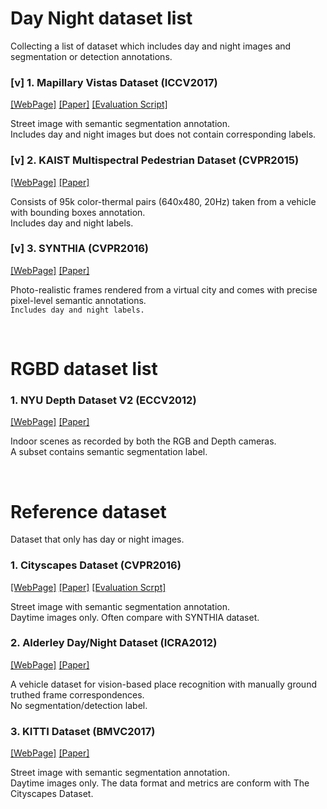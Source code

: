 # Day Night dataset list
Collecting a list of dataset which includes day and night images and segmentation or detection annotations.

### [v] 1. Mapillary Vistas Dataset (ICCV2017)
[[WebPage]](https://www.mapillary.com/dataset/vistas?pKey=rwbBtYKofke2NeLIvj8j-A&lat=20&lng=0&z=1.5) [[Paper]](https://research.mapillary.com/img/publications/ICCV17a.pdf) [[Evaluation Script]](https://github.com/mapillary/mapillary_vistas)

Street image with semantic segmentation annotation.  
Includes day and night images but does not contain corresponding labels.

### [v] 2. KAIST Multispectral Pedestrian Dataset (CVPR2015)
[[WebPage]](https://sites.google.com/site/pedestrianbenchmark/home) [[Paper]](https://www.cv-foundation.org/openaccess/content_cvpr_2015/papers/Hwang_Multispectral_Pedestrian_Detection_2015_CVPR_paper.pdf)

Consists of 95k color-thermal pairs (640x480, 20Hz) taken from a vehicle with bounding boxes annotation.   
Includes day and night labels.

### [v] 3. SYNTHIA (CVPR2016)
[[WebPage]](http://synthia-dataset.net/) [[Paper]](http://refbase.cvc.uab.es/files/RSM2016.pdf) 

Photo-realistic frames rendered from a virtual city and comes with precise pixel-level semantic annotations.  
`Includes day and night labels.`

<br>

# RGBD dataset list
### 1. NYU Depth Dataset V2 (ECCV2012)
[[WebPage]](https://cs.nyu.edu/~silberman/datasets/nyu_depth_v2.html) [[Paper]](https://cs.nyu.edu/~silberman/papers/indoor_seg_support.pdf)  

Indoor scenes as recorded by both the RGB and Depth cameras.  
A subset contains semantic segmentation label.

<br>

# Reference dataset
Dataset that only has day or night images.

### 1. Cityscapes Dataset (CVPR2016)
[[WebPage]](https://www.cityscapes-dataset.com/dataset-overview/) [[Paper]](https://www.cityscapes-dataset.com/wordpress/wp-content/papercite-data/pdf/cordts2016cityscapes.pdf) [[Evaluation Scrpt]](https://github.com/mcordts/cityscapesScripts)

Street image with semantic segmentation annotation.  
Daytime images only. Often compare with SYNTHIA dataset.

### 2. Alderley Day/Night Dataset (ICRA2012)
[[WebPage]](https://wiki.qut.edu.au/pages/viewpage.action?pageId=181178395) [[Paper]](https://ieeexplore.ieee.org/abstract/document/6224623/)

 A vehicle dataset for vision-based place recognition with manually ground truthed frame correspondences.  
 No segmentation/detection label.

### 3. KITTI Dataset (BMVC2017)
[[WebPage]](http://www.cvlibs.net/datasets/kitti/eval_semseg.php?benchmark=semantics2015) [[Paper]](http://www.cvlibs.net/publications/Alhaija2017BMVC.pdf)

Street image with semantic segmentation annotation.  
Daytime images only. The data format and metrics are conform with The Cityscapes Dataset.
